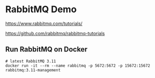 # RabbitMQ Demo

https://www.rabbitmq.com/tutorials/

https://github.com/rabbitmq/rabbitmq-tutorials

## Run RabbitMQ on Docker
```
# latest RabbitMQ 3.11
docker run -it --rm --name rabbitmq -p 5672:5672 -p 15672:15672 rabbitmq:3.11-management
```